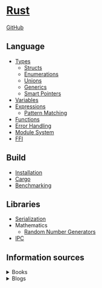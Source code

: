 # [Rust](https://www.rust-lang.org/)
[GitHub](https://github.com/rust-lang/rust)

## Language
- [Types](Language/Types/README.md)
  - [Structs](Language/Types/Structs.md)
  - [Enumerations](Language/Types/Enumerations.md)
  - [Unions](Language/Types/Unions.md)
  - [Generics](Language/Types/Generics.md)
  - [Smart Pointers](Language/Types/Smart%20Pointers.md)
- [Variables](Language/Variables.md)
- [Expressions](Language/Expressions.md)
  - [Pattern Matching](Language/Pattern%20Matching.md)
- [Functions](Language/Functions.md)
- [Error Handling](Language/Error%20Handling.md)
- [Module System](Language/Module%20System.md)
- [FFI](Language/FFI.md)

## Build
- [Installation](Build/Installation.md)
- [Cargo](Build/Cargo.md)
- [Benchmarking](Build/Benchmarking.md)

## Libraries
- [Serialization](Libraries/Serialization.md)
- Mathematics
  - [Random Number Generators](Libraries/Mathematics/Random%20Number%20Generators.md)
- [IPC](Libraries/IPC.md)

## Information sources
<details><summary>Books</summary>

- [The Rust Programming Language](https://doc.rust-lang.org/book/) ([GitHub](https://github.com/rust-lang/book))
- [The Rust Reference](https://doc.rust-lang.org/reference/) ([GitHub](https://github.com/rust-lang/reference/))
- [The Rust Unstable Book](https://doc.rust-lang.org/beta/unstable-book/the-unstable-book.html)
- [The Rust Performance Book](https://nnethercote.github.io/perf-book/title-page.html) ([GitHub](https://github.com/nnethercote/perf-book))
</details>

<details><summary>Blogs</summary>

- [Rust Blog](https://blog.rust-lang.org/)
</details>